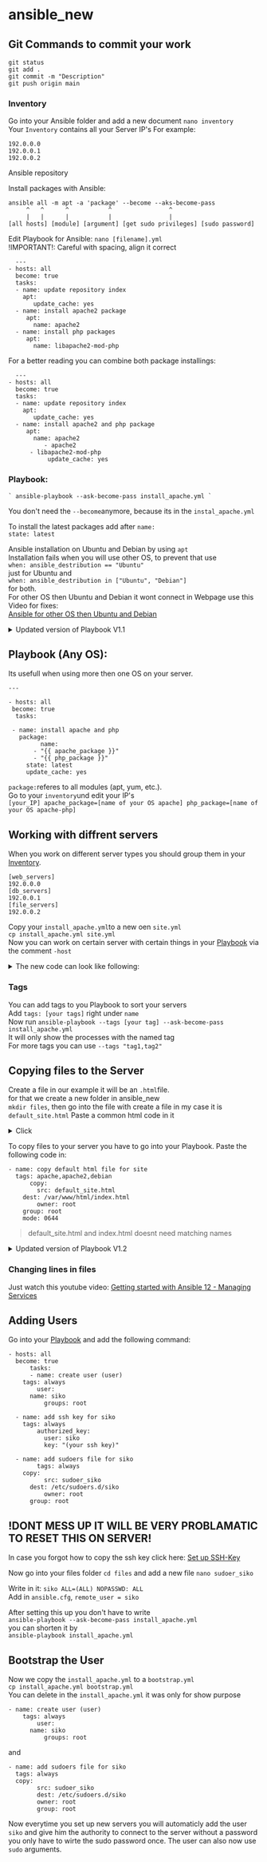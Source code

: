 # ansible_new    

## Git Commands to commit your work

`git status`  
`git add .`  
`git commit -m "Description"`  
`git push origin main`  



### Inventory
Go into your Ansible folder and add a new document `nano inventory`  
Your `Inventory` contains all your Server IP's 
For example:

	192.0.0.0
 	192.0.0.1
  	192.0.0.2
  
Ansible repository

Install packages with Ansible: <br>

    ansible all -m apt -a 'package' --become --aks-become-pass
	     ^   ^      ^         	^             	 ^ 
	     |   |      |	        |             	 | 
    [all hosts] [module] [argument] [get sudo privileges] [sudo password] 
   
Edit Playbook for Ansible:
    `nano [filename].yml`  
 	!IMPORTANT!: Careful with spacing, align it correct  
    
      --- 
	- hosts: all 
 	  become: true 
 	  tasks: 
 	  - name: update repository index 
   	    apt: 
   	       update_cache: yes 
  	  - name: install apache2 package 
  	     apt: 
   	       name: apache2
	  - name: install php packages
   	     apt:
	       name: libapache2-mod-php

For a better reading you can combine both package installings:  

      --- 
	- hosts: all 
 	  become: true 
 	  tasks: 
 	  - name: update repository index 
   	    apt: 
   	       update_cache: yes 
  	  - name: install apache2 and php package 
  	     apt: 
   	       name: apache2
	          - apache2
	   	  - libapache2-mod-php
       	       update_cache: yes
    
### Playbook:  
	` ansible-playbook --ask-become-pass install_apache.yml `  
 You don't need the `--become`anymore, because its in the `instal_apache.yml`  

To install the latest packages add after `name:`    
`state: latest`    

 Ansible installation on Ubuntu and Debian by using `apt`  
 	Installation fails when you will use other OS, to prevent that use  
  `when: ansible_destribution == "Ubuntu" `  
  just for Ubuntu and  
  `when: ansible_destribution in ["Ubuntu", "Debian"]`  
  for both.  
  For other OS then Ubuntu and Debian it wont connect in Webpage use this Video for fixes:  
  [Ansible for other OS then Ubuntu and Debian](https://youtu.be/BF7vIk9no14?list=PLT98CRl2KxKEUHie1m24-wkyHpEsa4Y70&t=955)  

  <details>
<summary>Updated version of Playbook V1.1</summary>
  
    
	---
	
	- hosts: all
 	 become: true
	  tasks:
	
	  - name: install apache2 and php package for Ubuntu
 	    apt:
  	      name: 
   	        - apache2
	        - libapache2-mod-php
   	      state: latest
   	    update_cache: yes
   	    when: ansible_distribution in ["Ubuntu", "Debian"]
    
</details>    
  
## Playbook (Any OS):  

  Its usefull when using more then one OS on your server.
  
    ---
	
	- hosts: all
 	 become: true
	  tasks:
	
 	 - name: install apache and php
 	   package:
     	     name:
	       - "{{ apache_package }}"
	       - "{{ php_package }}"
	     state: latest
  	     update_cache: yes
    
 `package:`referes to all modules (apt, yum, etc.).  
 Go to your `inventory`und edit your IP's  
 `[your_IP] apache_package=[name of your OS apache] php_package=[name of your OS apache-php] ` 
  
 ## Working with diffrent servers

When you work on different server types you should group them in your [Inventory](#Inventory).  
  
	[web_servers]
 	192.0.0.0
 	[db_servers]
  	192.0.0.1
  	[file_servers]
   	192.0.0.2
  
Copy your `install_apache.yml`to a new oen `site.yml`  
`cp install_apache.yml site.yml`  
Now you can work on certain server with certain things in your [Playbook](#Playbook) via the comment `-host`  
<details>
<summary>The new code can look like following:</summary>
	
	---
	
	- hosts: all
 	  become: true
	  tasks:

   	  -name install updates (Ubunut, Debian)
      	    apt:
	      upgrade: dist
       	      update_cache: yes
	    when: ansible_distribution in ["Ubuntu", "Debian"]

	- hosts: web_servers
 	  become: true
    	  tasks:
	  - name: install apache2 and php package for Ubuntu
 	    apt:
  	      name: 
   	        - apache2
	        - libapache2-mod-php
   	   state: latest
   	   when: ansible_distribution in ["Ubuntu", "Debian"]
       
</details>

### Tags

You can add tags to you Playbook to sort your servers  
Add `tags: [your tags]` right under `name`  
Now run `ansible-playbook --tags [your tag] --ask-become-pass install_apache.yml`  
It will only show the processes with the named tag  
For more tags you can use `--tags "tag1,tag2"`  

## Copying files to the Server  

Create a file in our example it will be an `.html`file.  
for that we create a new folder in ansible_new  
`mkdir files`, then go into the file with create a file in my case it is `default_site.html`
Paste a common html code in it  
<details>
	<summary>Click</summary>
	
	<html>
		<head>
      			<title>Welcome to your_domain!</title>
  		</head>
   		<body>
       			<h1>Success!  The Silko virtual host is working!</h1>
  		</body>
	</html>
 
</details>
  
To copy files to your server you have to go into your Playbook.
Paste the following code in:

	- name: copy default html file for site
 	  tags: apache,apache2,debian
    	  copy:
            src: default_site.html
	    dest: /var/www/html/index.html
     	    owner: root
	    group: root
	    mode: 0644

> default_site.html and index.html doesnt need matching names

<details>
<summary>Updated version of Playbook V1.2</summary>
	
	---

	- hosts: all
	  become: true
	  tasks:
	
 	 - name: install updates
 	   tags: always
 	   apt:
 	     upgrade: dist
 	     update_cache: yes
  	  when: ansible_distribution in ["Ubuntu", "Debian"]
	
	
 	 - name: install apache2 and php package for Ubuntu
 	   tags: apache,apache2,debian
 	   apt:
 	     name:
  	      - apache2
  	      - libapache2-mod-php
  	    state: latest
  	  when: ansible_distribution in ["Ubuntu", "Debian"]
	
 	 - name: copy default html file for site
 	   tags: apache,apache2,debian
 	   copy:
  	    src: default_site.html
   	   dest: /var/www/Silko/index.html
  	    owner: root
    	  group: root
    	  mode: 0644

</details>
  
### Changing lines in files

Just watch this youtube video:
[Getting started with Ansible 12 - Managing Services](https://youtu.be/soeBHGAMkoQ?list=PLT98CRl2KxKEUHie1m24-wkyHpEsa4Y70)  


## Adding Users

Go into your [Playbook](#Playbook) and add the following command:  

	- hosts: all
 	  become: true
    	  tasks:
       	  - name: create user (user)
	    tags: always
     	    user:
	      name: siko
       	      groups: root
	      
	  - name: add ssh key for siko
	    tags: always
    	    authorized_key:
     	      user: siko
      	      key: "(your ssh key)"

   	  - name: add sudoers file for siko
      	    tags: always
	    copy:
     	      src: sudoer_siko
	      dest: /etc/sudoers.d/siko
       	      owner: root
	      group: root

!DONT MESS UP IT WILL BE VERY PROBLAMATIC TO RESET THIS ON SERVER!
---
In case you forgot how to copy the ssh key click here: [Set up SSH-Key](https://github.com/ProjectDean/ansible_test#set-up-ssh-keys)  
  
Now go into your files folder `cd files` and add a new file `nano sudoer_siko`  

Write in it: `siko ALL=(ALL) NOPASSWD: ALL`  
Add in `ansible.cfg`, `remote_user = siko`  

After setting this up you don't have to write  
`ansible-playbook --ask-become-pass install_apache.yml`  
you can shorten it by  
`ansible-playbook install_apache.yml`

## Bootstrap the User

Now we copy the `install_apache.yml` to a `bootstrap.yml`  
`cp install_apache.yml bootstrap.yml`  
You can delete in the `install_apache.yml` it was only for show purpose  

	- name: create user (user)
	    tags: always
     	    user:
	      name: siko
       	      groups: root

and

	- name: add sudoers file for siko
   	  tags: always
   	  copy:
    	    src: sudoer_siko
     	    dest: /etc/sudoers.d/siko
    	    owner: root
     	    group: root

Now everytime you set up new servers you will automaticly add the user `siko` and give  him the authority to connect to the server without a password  
you only have to wirte the sudo password once. The user can also now use `sudo` arguments.  
